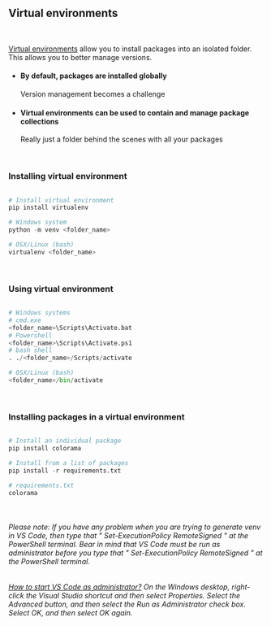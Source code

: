 ## Virtual environments

<br>

[Virtual environments](https://docs.python.org/3.7/tutorial/venv.html) allow you to install packages into an isolated folder. This allows you to better manage versions.

- #### By default, packages are installed globally
    Version management becomes a challenge

- #### Virtual environments can be used to contain and manage package collections
    Really just a folder behind the scenes with all your packages

<br>

### Installing virtual environment

``` python

# Install virtual environment
pip install virtualenv

# Windows system
python -m venv <folder_name>

# OSX/Linux (bash)
virtualenv <folder_name>

```

<br>

### Using virtual environment

``` python

# Windows systems
# cmd.exe
<folder_name>\Scripts\Activate.bat
# Powershell
<folder_name>\Scripts\Activate.ps1
# bash shell
. ./<folder_name>/Scripts/activate

# OSX/Linux (bash)
<folder_name>/bin/activate

```

<br>

### Installing packages in a virtual environment

``` python

# Install an individual package
pip install colorama

# Install from a list of packages 
pip install -r requirements.txt

# requirements.txt
colorama

```

<br>

###### Please note: If you have any problem when you are trying to generate venv in VS Code, then type that " Set-ExecutionPolicy RemoteSigned " at the PowerShell terminal. Bear in mind that VS Code must be run as administrator before you type that " Set-ExecutionPolicy RemoteSigned " at the PowerShell terminal. 
###### [How to start VS Code as administrator?](https://docs.microsoft.com/en-us/visualstudio/ide/user-permissions-and-visual-studio?view=vs-2019#:~:text=On%20the%20Windows%20desktop%2C%20right,and%20then%20select%20OK%20again.) On the Windows desktop, right-click the Visual Studio shortcut and then select Properties. Select the Advanced button, and then select the Run as Administrator check box. Select OK, and then select OK again.
